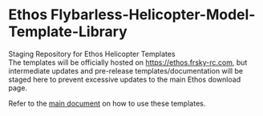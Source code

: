 # Ethos Flybarless-Helicopter-Model-Template-Library
Staging Repository for Ethos Helicopter Templates<br>
The templates will be officially hosted on https://ethos.frsky-rc.com, but intermediate updates and pre-release templates/documentation will be staged here to prevent excessive updates to the main Ethos download page.

Refer to the [main document](Documentation/READ_THIS_DOCUMENT_FIRST!.pdf) on how to use these templates.
